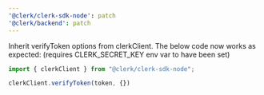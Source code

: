 ```yaml
---
'@clerk/clerk-sdk-node': patch
'@clerk/backend': patch
---
```


Inherit verifyToken options from clerkClient.
The below code now works as expected: (requires CLERK_SECRET_KEY env var to have been set)
```ts
import { clerkClient } from "@clerk/clerk-sdk-node";

clerkClient.verifyToken(token, {})
```
